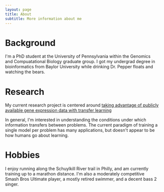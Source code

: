 ```yaml
---
layout: page
title: About
subtitle: More information about me
---
```


# Background
I'm a PhD student at the University of Pennsylvania within the Genomics and Compuatational Biology graduate group.
I got my undergrad degree in bioinformatics from Baylor University while drinking Dr. Pepper floats and watching the bears.

# Research
My current research project is centered around [taking advantage of publicly available gene expression data with transfer learning](https://github.com/greenelab/whistl)

In general, I'm interested in understanding the conditions under which information transfers between problems.
The current paradigm of training a single model per problem has many applications, but doesn't appear to be how humans go about learning.

# Hobbies
I enjoy running along the Schuylkill River trail in Philly, and am currently training up to a marathon distance.
I'm also a moderately competitive Smash Bros Ultimate player, a mostly retired swimmer, and a decent bass 2 singer.
